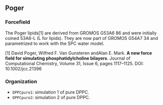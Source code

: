 ## Poger

### Forcefield

The Poger lipids[1] are derived from GROMOS G53A6 86 and were initially coined 53A6-L (L for lipids). They are now part of GROMOS G54A7 34 and parametrized to work with the SPC water model. 

[1] David Poger, Wilfred F. Van Gunsteren andAlan E. Mark. **A new force field for simulating phosphatidylcholine bilayers**. Journal of Computational Chemistry, Volume 31, Issue 6, pages 1117–1125. DOI: 10.1002/jcc.21396

### Organization

- `DPPCpure1`: simulation 1 of pure DPPC.
- `DPPCpure2`: simulation 2 of pure DPPC.